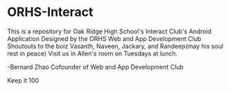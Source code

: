 # ORHS-Interact
This is a repository for Oak Ridge High School's Interact Club's Android Application
Designed by the ORHS Web and App Development Club
Shoutouts to the boiz Vasanth, Naveen, Jackary, and Randeep(may his soul rest in peace)
Visit us in Allen's room on Tuesdays at lunch.

-Bernard Zhao
Cofounder of Web and App Development Club

Keep it 100
